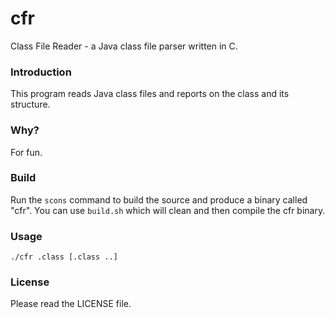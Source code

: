 # cfr

Class File Reader - a Java class file parser written in C.

### Introduction

This program reads Java class files and reports on the class and its structure.

### Why?

For fun.

### Build

Run the `scons` command to build the source and produce a binary called "cfr". You can use `build.sh` which will clean and then compile the cfr binary.

### Usage

`./cfr .class [.class ..]`

### License

Please read the LICENSE file.
